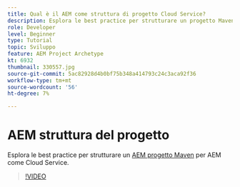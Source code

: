 ```yaml
---
title: Qual è il AEM come struttura di progetto Cloud Service?
description: Esplora le best practice per strutturare un progetto Maven per AEM come Cloud Service.
role: Developer
level: Beginner
type: Tutorial
topic: Sviluppo
feature: AEM Project Archetype
kt: 6932
thumbnail: 330557.jpg
source-git-commit: 5ac82928d4b0bf75b348a414793c24c3aca92f36
workflow-type: tm+mt
source-wordcount: '56'
ht-degree: 7%

---
```



# AEM struttura del progetto

Esplora le best practice per strutturare un [AEM progetto Maven](https://experienceleague.adobe.com/docs/experience-manager-cloud-service/implementing/developing/aem-project-content-package-structure.html#developing) per AEM come Cloud Service.

>[!VIDEO](https://video.tv.adobe.com/v/330557/?quality=12&learn=on)